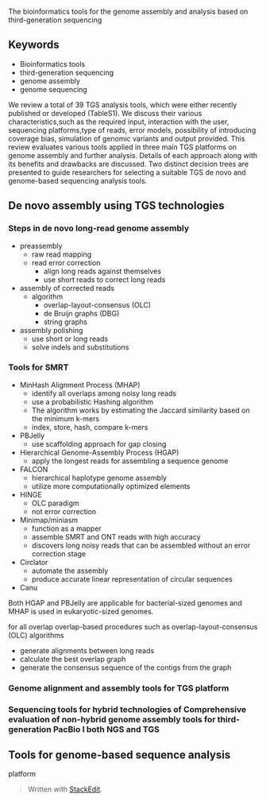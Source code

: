 The bioinformatics tools for the genome assembly and
analysis based on third-generation sequencing

## Keywords
- Bioinformatics tools
- third-generation sequencing
- genome assembly
- genome sequencing

We review a total of 39 TGS analysis tools, which were either recently published or developed (TableS1).
We discuss their various characteristics,such as the required input, interaction with the user, sequencing platforms,type of reads, error models, possibility of introducing coverage bias, simulation of genomic variants and output provided.
This review evaluates various tools applied in three main TGS platforms on genome assembly and further analysis.
Details of each approach along with its benefits and drawbacks are discussed. 
Two distinct decision trees are presented to guide researchers for selecting a suitable TGS de novo and genome-based sequencing analysis tools.
## De novo assembly using TGS technologies
### Steps in de novo long-read genome assembly
- preassembly
	- raw read mapping
	- read error correction
		- align long reads against themselves
		- use short reads to correct long reads 
- assembly of corrected reads
	- algorithm
		- overlap-layout-consensus (OLC)
		- de Bruijn graphs (DBG)
		- string graphs
- assembly polishing
	- use short or long reads
	- solve indels and substitutions

### Tools for SMRT
- MinHash Alignment Process (MHAP)
	- identify all overlaps among noisy long reads
	- use a probabilistic Hashing algorithm
	- The algorithm works by estimating the Jaccard similarity based on the minimum k-mers
	- index, store, hash, compare k-mers
- PBJelly
	- use scaffolding approach for gap closing
- Hierarchical Genome-Assembly Process (HGAP)
	- apply the longest reads for assembling a sequence genome
- FALCON
	- hierarchical haplotype genome assembly
	- utilize more computationally optimized elements
- HINGE 
	- OLC paradigm
	- not error correction
- Minimap/miniasm
	- function as a mapper
	- assemble SMRT and ONT reads with high accuracy
	- discovers long noisy reads that can be assembled without an error correction stage 
- Circlator
	- automate the assembly 
	- produce accurate linear representation of circular sequences 
- Canu

Both HGAP and PBJelly are applicable for bacterial-sized genomes and MHAP is used in eukaryotic-sized genomes. 

for all overlap
overlap-based procedures such as overlap-layout-consensus (OLC) algorithms
- generate alignments between long reads
- calculate the best overlap graph
- generate the consensus sequence of the contigs from the graph
### Genome alignment and assembly tools for TGS platform
### Sequencing tools for hybrid technologies of Comprehensive evaluation of non-hybrid genome assembly tools for third-generation PacBio l both NGS and TGS

## Tools for genome-based sequence analysis
platform
> Written with [StackEdit](https://stackedit.io/).
<!--stackedit_data:
eyJoaXN0b3J5IjpbLTEzODU0NzkxNzEsMTI4NjAyNDE5NywxMD
Y4NDg4MjUyLDc2MDQyMjI3NSwtMTI0MDE3MDcyNywtMTMwMTEy
MjQ0NCwxODE3MDYxMTc0LC01NDYyMTQ5MzAsMzE0Njg3MTE1LC
0yMTQxMDEzMzg4LC0xNTAwNTIzMzQyLDE0NzcwOTEyMzAsODc5
NjI2ODk1LDIxMDg4MDUyOTksMzU3MTM0NjM0LC0xNzI5NTE0Nj
gwLC0xMDAyMDkxNjY0LDE2ODg2MTY3NzMsLTE1NTU1MTUzNiwx
NTYyMDQ3NTddfQ==
-->